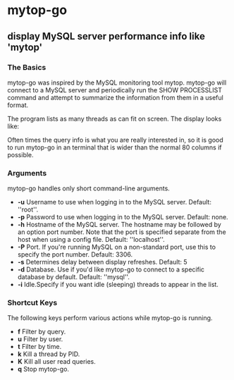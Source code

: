 # mytop-go 
## display MySQL server performance info like 'mytop'

### The Basics

mytop-go was inspired by the MySQL monitoring tool mytop. mytop-go will connect to a MySQL server and periodically run the SHOW PROCESSLIST command and attempt to summarize the information from them in a useful format.

The program lists as many threads as can fit on screen. The display looks like:

Often times the query info is what you are really interested in, so it is good to run mytop-go in an terminal that is wider than the normal 80 columns if possible.


### Arguments

mytop-go handles only short command-line arguments.

- **-u** Username to use when logging in to the MySQL server. Default: ''root''.
- **-p** Password to use when logging in to the MySQL server. Default: none.
- **-h** Hostname of the MySQL server. The hostname may be followed by an option port number. Note that the port is specified separate from the host when using a config file. Default: ''localhost''.
- **-P** Port. If you're running MySQL on a non-standard port, use this to specify the port number. Default: 3306.
- **-s** Determines delay between display refreshes. Default: 5
- **-d** Database. Use if you'd like mytop-go to connect to a specific database by default. Default: ''mysql''.
- **-i** Idle.Specify if you want idle (sleeping) threads to appear in the list.

### Shortcut Keys

The following keys perform various actions while mytop-go is running.

- **f** Filter by query.
- **u** Filter by user.
- **t** Filter by time.
- **k** Kill a thread by PID.
- **K** Kill all user read queries.
- **q** Stop mytop-go.
